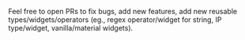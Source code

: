 Feel free to open PRs to fix bugs, add new features, add new reusable types/widgets/operators (eg., regex operator/widget for string, IP type/widget, vanilla/material widgets).  

